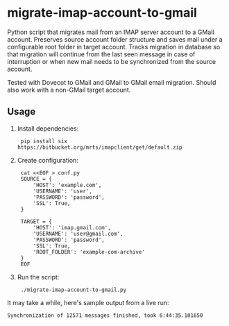 migrate-imap-account-to-gmail
=============================

Python script that migrates mail from an IMAP server account to a GMail
account. Preserves source account folder structure and saves mail under a
configurable root folder in target account. Tracks migration in database so
that migration will continue from the last seen message in case of interruption
or when new mail needs to be synchronized from the source account.

Tested with Dovecot to GMail and GMail to GMail email migration.
Should also work with a non-GMail target account.

Usage
-----

1. Install dependencies:

        pip install six https://bitbucket.org/mrts/imapclient/get/default.zip

1. Create configuration:

        cat <<EOF > conf.py
        SOURCE = {
            'HOST': 'example.com',
            'USERNAME': 'user',
            'PASSWORD': 'password',
            'SSL': True,
        }

        TARGET = {
            'HOST': 'imap.gmail.com',
            'USERNAME': 'user@gmail.com',
            'PASSWORD': 'password',
            'SSL': True,
            'ROOT_FOLDER': 'example-com-archive'
        }
        EOF

1. Run the script:

        ./migrate-imap-account-to-gmail.py

It may take a while, here's sample output from a live run:

    Synchronization of 12571 messages finished, took 6:44:35.101650
